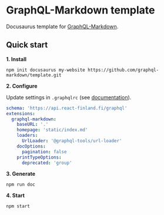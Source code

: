 # GraphQL-Markdown template

Docusaurus template for [GraphQL-Markdown](https://graphql-markdown.github.io).

## Quick start

**1. Install**

```shell
npm init docusaurus my-website https://github.com/graphql-markdown/template.git
```

**2. Configure**

Update settings in `.graphqlrc` (see [documentation](https://graphql-markdown.github.io/docs/configuration#graphql-config)).

```yaml
schema: 'https://api.react-finland.fi/graphql'
extensions:
  graphql-markdown:
    baseURL: '.'
    homepage: 'static/index.md'
    loaders:
      UrlLoader: '@graphql-tools/url-loader'
    docOptions:
      pagination: false
    printTypeOptions:
      deprecated: 'group'
```

**3. Generate**

```shell
npm run doc
```

**4. Start**

```shell
npm start
```
